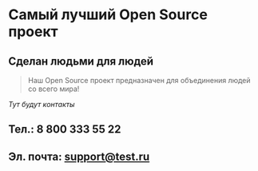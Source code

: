 # Самый лучший Open Source проект

## Сделан людьми для людей

> Наш Open Source проект предназначен для объединения людей со всего мира!

_Тут будут контакты_
## Тел.: 8 800 333 55 22
## Эл. почта: support@test.ru
